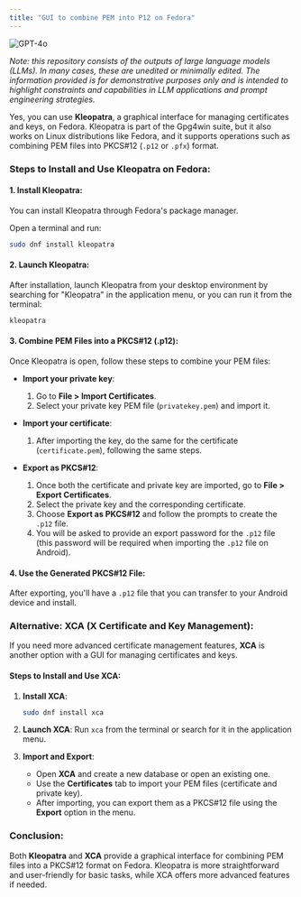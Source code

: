 ```yaml
---
title: "GUI to combine PEM into P12 on Fedora"
---
```

![GPT-4o](https://img.shields.io/badge/GPT--4o-3333FF?style=for-the-badge&logo=openai&logoColor=white)



*Note: this repository consists of the outputs of large language models (LLMs). In many cases, these are unedited or minimally edited. The information provided is for demonstrative purposes only and is intended to highlight constraints and capabilities in LLM applications and prompt engineering strategies.*


Yes, you can use **Kleopatra**, a graphical interface for managing certificates and keys, on Fedora. Kleopatra is part of the Gpg4win suite, but it also works on Linux distributions like Fedora, and it supports operations such as combining PEM files into PKCS#12 (`.p12` or `.pfx`) format.

### Steps to Install and Use Kleopatra on Fedora:

#### 1. **Install Kleopatra**:
   You can install Kleopatra through Fedora's package manager.

   Open a terminal and run:
   ```bash
   sudo dnf install kleopatra
   ```

#### 2. **Launch Kleopatra**:
   After installation, launch Kleopatra from your desktop environment by searching for "Kleopatra" in the application menu, or you can run it from the terminal:

   ```bash
   kleopatra
   ```

#### 3. **Combine PEM Files into a PKCS#12 (.p12)**:
   Once Kleopatra is open, follow these steps to combine your PEM files:

   - **Import your private key**:
     1. Go to **File > Import Certificates**.
     2. Select your private key PEM file (`privatekey.pem`) and import it.

   - **Import your certificate**:
     1. After importing the key, do the same for the certificate (`certificate.pem`), following the same steps.

   - **Export as PKCS#12**:
     1. Once both the certificate and private key are imported, go to **File > Export Certificates**.
     2. Select the private key and the corresponding certificate.
     3. Choose **Export as PKCS#12** and follow the prompts to create the `.p12` file.
     4. You will be asked to provide an export password for the `.p12` file (this password will be required when importing the `.p12` file on Android).

#### 4. **Use the Generated PKCS#12 File**:
   After exporting, you'll have a `.p12` file that you can transfer to your Android device and install.

### Alternative: **XCA (X Certificate and Key Management)**:
If you need more advanced certificate management features, **XCA** is another option with a GUI for managing certificates and keys.

#### Steps to Install and Use XCA:

1. **Install XCA**:
   ```bash
   sudo dnf install xca
   ```

2. **Launch XCA**:
   Run `xca` from the terminal or search for it in the application menu.

3. **Import and Export**:
   - Open **XCA** and create a new database or open an existing one.
   - Use the **Certificates** tab to import your PEM files (certificate and private key).
   - After importing, you can export them as a PKCS#12 file using the **Export** option in the menu.

### Conclusion:
Both **Kleopatra** and **XCA** provide a graphical interface for combining PEM files into a PKCS#12 format on Fedora. Kleopatra is more straightforward and user-friendly for basic tasks, while XCA offers more advanced features if needed.